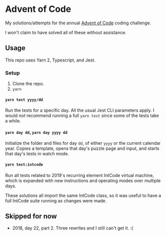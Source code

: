 # Advent of Code

My solutions/attempts for the annual [Advent of Code](https://adventofcode.com) coding challenge.

I won't claim to have solved all of these without assistance.

## Usage

This repo uses Yarn 2, Typescript, and Jest.

### Setup
1. Clone the repo.
2. `yarn`

#### `yarn test yyyy/dd`

Run the tests for a specific day. All the usual Jest CLI parameters apply. I would _not_ recommend running a full `yarn test` since some of the tests take a while.

#### `yarn day dd`, `yarn day yyyy dd`

Initialize the folder and files for day `dd`, of either `yyyy` or the current calendar year. Copies a template, opens that day's puzzle page and input, and starts that day's tests in watch mode.

#### `yarn test:intcode`

Run all tests related to 2019's recurring element IntCode virtual machine, which is expanded with new instructions and operating modes over multiple days.

These solutions all import the same IntCode class, so it was useful to have a full IntCode suite running as changes were made.

## Skipped for now

- 2018, day 22, part 2. Three rewrites and I still can't get it. :(
